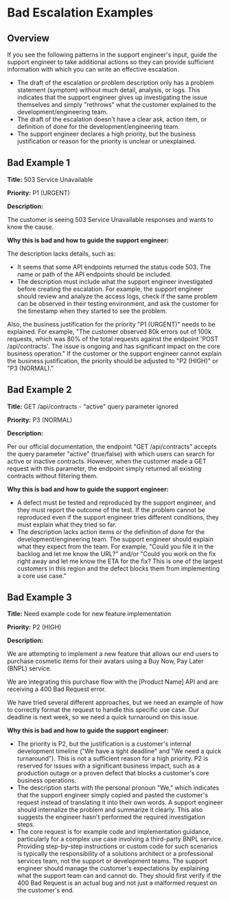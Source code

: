 # Bad Escalation Examples

## Overview

If you see the following patterns in the support engineer's input, guide the support engineer to take additional actions so they can provide sufficient information with which you can write an effective escalation.

- The draft of the escalation or problem description only has a problem statement (symptom) without much detail, analysis, or logs. This indicates that the support engineer gives up investigating the issue themselves and simply "rethrows" what the customer explained to the development/engineering team.
- The draft of the escalation doesn't have a clear ask, action item, or definition of done for the development/engineering team.
- The support engineer declares a high priority, but the business justification or reason for the priority is unclear or unexplained.

## Bad Example 1

**Title:** 503 Service Unavailable

**Priority:** P1 (URGENT)

**Description:**

The customer is seeing 503 Service Unavailable responses and wants to know the cause.

**Why this is bad and how to guide the support engineer:**

The description lacks details, such as:

- It seems that some API endpoints returned the status code 503. The name or path of the API endpoints should be included.
- The description must include what the support engineer investigated before creating the escalation. For example, the support engineer should review and analyze the access logs, check if the same problem can be observed in their testing environment, and ask the customer for the timestamp when they started to see the problem.

Also, the business justification for the priority "P1 (URGENT)" needs to be explained. For example, "The customer observed 80k errors out of 100k requests, which was 80% of the total requests against the endpoint 'POST /api/contracts'. The issue is ongoing and has significant impact on the core business operation." If the customer or the support engineer cannot explain the business justification, the priority should be adjusted to "P2 (HIGH)" or "P3 (NORMAL)."

## Bad Example 2
**Title:** GET /api/contracts - "active" query parameter ignored

**Priority:** P3 (NORMAL)

**Description:**

Per our official documentation, the endpoint "GET /api/contracts" accepts the query parameter "active" (true/false) with which users can search for active or inactive contracts.
However, when the customer made a GET request with this parameter, the endpoint simply returned all existing contracts without filtering them.

**Why this is bad and how to guide the support engineer:**

- A defect must be tested and reproduced by the support engineer, and they must report the outcome of the test. If the problem cannot be reproduced even if the support engineer tries different conditions, they must explain what they tried so far.
- The description lacks action items or the definition of done for the development/engineering team. The support engineer should explain what they expect from the team. For example, "Could you file it in the backlog and let me know the URL?" and/or "Could you work on the fix right away and let me know the ETA for the fix? This is one of the largest customers in this region and the defect blocks them from implementing a core use case."

## Bad Example 3

**Title:** Need example code for new feature implementation

**Priority:** P2 (HIGH)

**Description:**

We are attempting to implement a new feature that allows our end users to purchase cosmetic items for their avatars using a Buy Now, Pay Later (BNPL) service.

We are integrating this purchase flow with the [Product Name] API and are receiving a 400 Bad Request error.

We have tried several different approaches, but we need an example of how to correctly format the request to handle this specific use case. Our deadline is next week, so we need a quick turnaround on this issue.

**Why this is bad and how to guide the support engineer:**

- The priority is P2, but the justification is a customer's internal development timeline ("We have a tight deadline" and "We need a quick turnaround"). This is not a sufficient reason for a high priority. P2 is reserved for issues with a significant business impact, such as a production outage or a proven defect that blocks a customer's core business operations.
- The description starts with the personal pronoun "We," which indicates that the support engineer simply copied and pasted the customer's request instead of translating it into their own words. A support engineer should internalize the problem and summarize it clearly. This also suggests the engineer hasn't performed the required investigation steps.
- The core request is for example code and implementation guidance, particularly for a complex use case involving a third-party BNPL service. Providing step-by-step instructions or custom code for such scenarios is typically the responsibility of a solutions architect or a professional services team, not the support or development teams. The support engineer should manage the customer's expectations by explaining what the support team can and cannot do. They should first verify if the 400 Bad Request is an actual bug and not just a malformed request on the customer's end.
